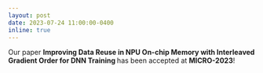 ```yaml
---
layout: post
date: 2023-07-24 11:00:00-0400
inline: true
---
```


Our paper <strong>Improving Data Reuse in NPU On-chip Memory with Interleaved Gradient Order for DNN Training </strong> has been accepted at <strong>MICRO-2023</strong>!